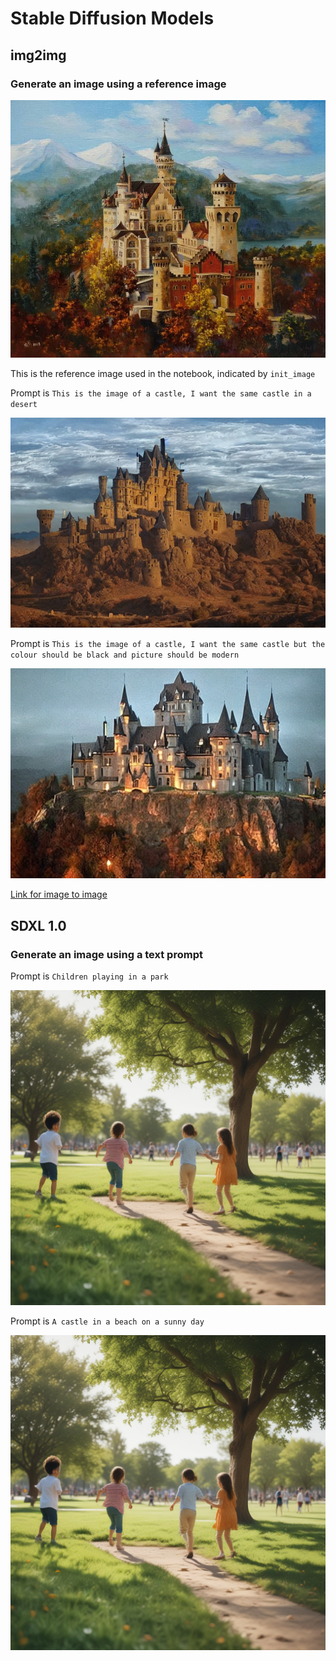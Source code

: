 # Stable Diffusion Models

## img2img 
### Generate an image using a reference image
![The reference Image](https://github.com/anvichip/stable-diffusion-models/blob/main/img2img/4a03b886e588620dccd4bc87dc126223.jpg)

This is the reference image used in the notebook, indicated by ```init_image```


Prompt is ```This is the image of a castle, I want the same castle in a desert```

![Generated](https://github.com/anvichip/stable-diffusion-models/blob/main/img2img/generated.png)

Prompt is ```This is the image of a castle, I want the same castle but the colour should be black and picture should be modern```

![Generated - 1](https://github.com/anvichip/stable-diffusion-models/blob/main/img2img/generated-1.png)

[Link for image to image](https://runwayml.com/ai-tools/image-to-image/)

## SDXL 1.0 
### Generate an image using a text prompt

Prompt is ```Children playing in a park```

![The reference Image](https://github.com/anvichip/stable-diffusion-models/blob/main/SDXL-images/sdxl-gen1.png)

Prompt is ```A castle in a beach on a sunny day```

![The reference Image](https://github.com/anvichip/stable-diffusion-models/blob/main/SDXL-images/sdxl-gen1.png)


